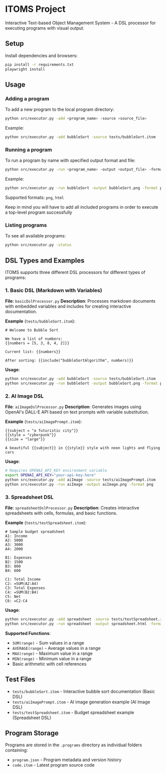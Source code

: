 # ITOMS Project

Interactive Text-based Object Management System - A DSL processor for executing programs with visual output.

## Setup

Install dependencies and browsers:

```bash
pip install -r requirements.txt
playwright install
```

## Usage

### Adding a program

To add a new program to the local program directory:

```bash
python src/executor.py -add <program_name> -source <source_file>
```

Example:
```bash
python src/executor.py -add bubbleSort -source tests/bubbleSort.itom
```

### Running a program

To run a program by name with specified output format and file:

```bash
python src/executor.py -run <program_name> -output <output_file> -format <format>
```

Example:
```bash
python src/executor.py -run bubbleSort -output bubbleSort.png -format png
```

Supported formats: `png`, `html`

Keep in mind you will have to add all included programs in order to execute a top-level program successfully

### Listing programs

To see all available programs:

```bash
python src/executor.py -status
```

## DSL Types and Examples

ITOMS supports three different DSL processors for different types of programs:

### 1. Basic DSL (Markdown with Variables)
**File**: `basicDslProcessor.py`
**Description**: Processes markdown documents with embedded variables and includes for creating interactive documentation.

**Example** (`tests/bubbleSort.itom`):
```
# Welcome to Bubble Sort

We have a list of numbers:
{{numbers = [5, 3, 8, 4, 2]}}

Current list: {{numbers}}

After sorting: {{include("bubbleSortAlgorithm", numbers)}}
```

**Usage**:
```bash
python src/executor.py -add bubbleSort -source tests/bubbleSort.itom
python src/executor.py -run bubbleSort -output bubbleSort.png -format png
```

### 2. AI Image DSL 
**File**: `aiImageDslProcessor.py`
**Description**: Generates images using OpenAI's DALL-E API based on text prompts with variable substitution.

**Example** (`tests/aiImagePrompt.itom`):
```
{{subject = "a futuristic city"}}
{{style = "cyberpunk"}}
{{size = "large"}}

A beautiful {{subject}} in {{style}} style with neon lights and flying cars
```

**Usage**:
```bash
# Requires OPENAI_API_KEY environment variable
export OPENAI_API_KEY="your-api-key-here"
python src/executor.py -add aiImage -source tests/aiImagePrompt.itom
python src/executor.py -run aiImage -output aiImage.png -format png
```

### 3. Spreadsheet DSL
**File**: `spreadsheetDslProcessor.py`
**Description**: Creates interactive spreadsheets with cells, formulas, and basic functions.

**Example** (`tests/testSpreadsheet.itom`):
```
# Sample budget spreadsheet
A1: Income
A2: 5000
A3: 3000
A4: 2000

B1: Expenses
B2: 1500
B3: 800
B4: 600

C1: Total Income
C2: =SUM(A2:A4)
C3: Total Expenses
C4: =SUM(B2:B4)
C5: Net
C6: =C2-C4
```

**Usage**:
```bash
python src/executor.py -add spreadsheet -source tests/testSpreadsheet.itom
python src/executor.py -run spreadsheet -output spreadsheet.html -format html
```

**Supported Functions**:
- `SUM(range)` - Sum values in a range
- `AVERAGE(range)` - Average values in a range  
- `MAX(range)` - Maximum value in a range
- `MIN(range)` - Minimum value in a range
- Basic arithmetic with cell references

## Test Files

- `tests/bubbleSort.itom` - Interactive bubble sort documentation (Basic DSL)
- `tests/aiImagePrompt.itom` - AI image generation example (AI Image DSL)
- `tests/testSpreadsheet.itom` - Budget spreadsheet example (Spreadsheet DSL)

## Program Storage

Programs are stored in the `.programs` directory as individual folders containing:
- `program.json` - Program metadata and version history
- `code.itom` - Latest program source code
